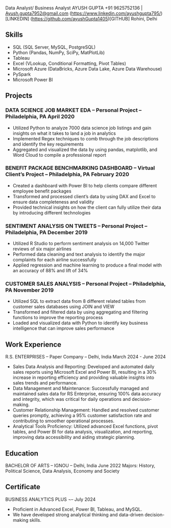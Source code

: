Data Analyst/ Business Analyst
AYUSH GUPTA
+91 9625752136 | Ayush.gupta7952@gmail.com
(https://www.linkedin.com/ayushgupta795/)[LINKEDIN]
(https://github.com/ayushGupta1405)[GITHUB]
Rohini, Delhi
## Skills
 
-	SQL (SQL Server, MySQL, PostgreSQL)
-	Python (Pandas, NumPy, SciPy, MatPlotLib)
-	Tableau
-	Excel (VLookup, Conditional Formatting, Pivot Tables)
-	Microsoft Azure (DataBricks, Azure Data Lake, Azure Data Warehouse)
-	PySpark
-	Microsoft Power BI
 
## Projects
### DATA SCIENCE JOB MARKET EDA – Personal Project – Philadelphia, PA	April 2020
   -	Utilized Python to analyze 7000 data science job listings and gain insights on what it takes to land a job in analytics
   -	Implemented Regex techniques to comb through the job descriptions and identify the key requirements 
   -	Aggregated and visualized the data by using pandas, matplotlib, and Word Cloud to compile a professional report
### BENEFIT PACKAGE BENCHMARKING DASHBOARD – Virtual Client’s Project – Philadelphia, PA	February 2020
   -	Created a dashboard with Power BI to help clients compare different employee benefit packages
   -	Transformed and processed client’s data by using DAX and Excel to ensure data completeness and validity
   -	Provided technical insights on how the client can fully utilize their data by introducing different technologies 
### SENTIMENT ANALYSIS ON TWEETS – Personal Project – Philadelphia, PA 	December 2019
   -	Utilized R Studio to perform sentiment analysis on 14,000 Twitter reviews of six major airlines
   -	Performed data cleaning and text analysis to identify the major complaints for each airline successfully
   -	Applied regression and machine learning to produce a final model with an accuracy of 88% and lift of 34%
### CUSTOMER SALES ANALYSIS – Personal Project – Philadelphia, PA 	November 2019
   -	Utilized SQL to extract data from 8 different related tables from customer sales databases using JOIN and VIEW
   -	Transformed and filtered data by using aggregating and filtering functions to improve the reporting process
   -	Loaded and visualized data with Python to identify key business intelligence that can improve sales performance
## Work Experience
R.S. ENTERPRISES – Paper Company – Delhi, India 	March 2024 - June 2024
   -	Sales Data Analysis and Reporting: Developed and automated daily sales reports using Microsoft Excel and Power BI, resulting in a 30% increase in reporting efficiency and providing valuable insights into 
      sales trends and performance.
   -	Data Management and Maintenance: Successfully managed and maintained sales data for RS Enterprise, ensuring 100% data accuracy and integrity, which was critical for daily operations and decision-making.
   -	Customer Relationship Management: Handled and resolved customer queries promptly, achieving a 95% customer satisfaction rate and contributing to smoother operational processes.
   -	Analytical Tools Proficiency: Utilized advanced Excel functions, pivot tables, and Power BI for data analysis, visualization, and reporting, improving data accessibility and aiding strategic planning.	
## Education
BACHELOR OF ARTS – IGNOU  – Delhi, India                                                                                                                                  June 2022
Majors: History, Political Science, Data Analysis, Economy and Society  
## Certificate 
BUSINESS ANALYTICS PLUS ¬–                                                                                                            July 2024
- Proficient in Advanced Excel, Power BI, Tableau, and MySQL.
- We have developed strong analytical thinking and data-driven decision-making skills.


